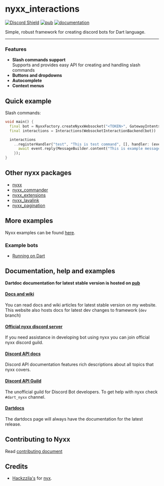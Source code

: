 # nyxx_interactions

[![Discord Shield](https://discordapp.com/api/guilds/846136758470443069/widget.png?style=shield)](https://discord.gg/nyxx)
[![pub](https://img.shields.io/pub/v/nyxx_interactions.svg)](https://pub.dartlang.org/packages/nyxx_interactions)
[![documentation](https://img.shields.io/badge/Documentation-nyxx_interactions-yellow.svg)](https://www.dartdocs.org/documentation/nyxx_interactions/latest/)

Simple, robust framework for creating discord bots for Dart language.

<hr />

### Features

- **Slash commands support** <br>
  Supports and provides easy API for creating and handling slash commands
- **Buttons and dropdowns**
- **Autocomplete**
- **Context menus**


## Quick example

Slash commands:
```dart
void main() {
  final bot = NyxxFactory.createNyxxWebsocket("<TOKEN>", GatewayIntents.allUnprivileged);
  final interactions = Interactions(WebsocketInteractionBackend(bot))

  interactions
    ..registerHandler("test", "This is test command", [], handler: (event) async {
      await event.reply(MessageBuilder.content("This is example message result"));
    });
}
```

## Other nyxx packages

- [nyxx](https://github.com/nyxx-discord/nyxx)
- [nyxx_commander](https://github.com/nyxx-discord/nyxx_commander)
- [nyxx_extensions](https://github.com/nyxx-discord/nyxx_extensions)
- [nyxx_lavalink](https://github.com/nyxx-discord/nyxx_lavalink)
- [nyxx_pagination](https://github.com/nyxx-discord/nyxx_pagination)

## More examples

Nyxx examples can be found [here](https://github.com/nyxx-discord/nyxx_interactions/tree/dev/example).

### Example bots
- [Running on Dart](https://github.com/l7ssha/running_on_dart)

## Documentation, help and examples

**Dartdoc documentation for latest stable version is hosted on [pub](https://www.dartdocs.org/documentation/nyxx_interactions/latest/)**

#### [Docs and wiki](https://nyxx.l7ssha.xyz)
You can read docs and wiki articles for latest stable version on my website. This website also hosts docs for latest
dev changes to framework (`dev` branch)

#### [Official nyxx discord server](https://discord.gg/nyxx)
If you need assistance in developing bot using nyxx you can join official nyxx discord guild.

#### [Discord API docs](https://discordapp.com/developers/docs/intro)
Discord API documentation features rich descriptions about all topics that nyxx covers.

#### [Discord API Guild](https://discord.gg/discord-api)
The unofficial guild for Discord Bot developers. To get help with nyxx check `#dart_nyxx` channel.

#### [Dartdocs](https://www.dartdocs.org/documentation/nyxx_interactions/latest/)
The dartdocs page will always have the documentation for the latest release.

## Contributing to Nyxx

Read [contributing document](https://github.com/l7ssha/nyxx_interactions/blob/development/CONTRIBUTING.md)

## Credits

* [Hackzzila's](https://github.com/Hackzzila) for [nyx](https://github.com/Hackzzila/nyx).
